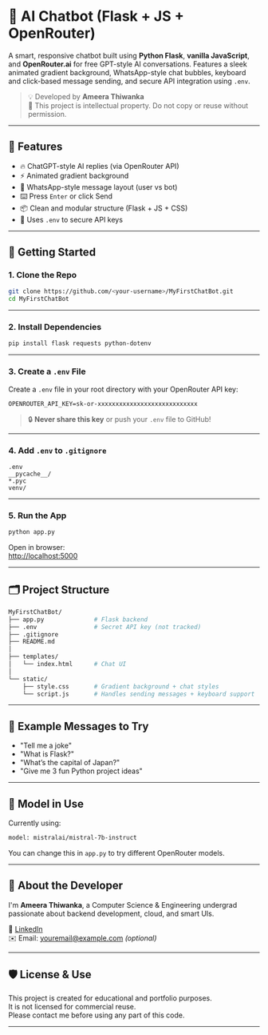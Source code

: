 
# 🤖 AI Chatbot (Flask + JS + OpenRouter)

A smart, responsive chatbot built using **Python Flask**, **vanilla JavaScript**, and **OpenRouter.ai** for free GPT-style AI conversations. Features a sleek animated gradient background, WhatsApp-style chat bubbles, keyboard and click-based message sending, and secure API integration using `.env`.

> 💡 Developed by **Ameera Thiwanka**  
> 🚫 This project is intellectual property. Do not copy or reuse without permission.

---

## 🎯 Features

- 🔥 ChatGPT-style AI replies (via OpenRouter API)
- ⚡ Animated gradient background
- 💬 WhatsApp-style message layout (user vs bot)
- ⌨️ Press `Enter` or click Send
- 📦 Clean and modular structure (Flask + JS + CSS)
- 🔐 Uses `.env` to secure API keys

---

## 🚀 Getting Started

### 1. Clone the Repo

```bash
git clone https://github.com/<your-username>/MyFirstChatBot.git
cd MyFirstChatBot
```

---

### 2. Install Dependencies

```bash
pip install flask requests python-dotenv
```

---

### 3. Create a `.env` File

Create a `.env` file in your root directory with your OpenRouter API key:

```env
OPENROUTER_API_KEY=sk-or-xxxxxxxxxxxxxxxxxxxxxxxxxxxx
```

> 🔒 **Never share this key** or push your `.env` file to GitHub!

---

### 4. Add `.env` to `.gitignore`

```gitignore
.env
__pycache__/
*.pyc
venv/
```

---

### 5. Run the App

```bash
python app.py
```

Open in browser:  
[http://localhost:5000](http://localhost:5000)

---

## 🗂️ Project Structure

```bash
MyFirstChatBot/
├── app.py              # Flask backend
├── .env                # Secret API key (not tracked)
├── .gitignore
├── README.md
│
├── templates/
│   └── index.html      # Chat UI
│
└── static/
    ├── style.css       # Gradient background + chat styles
    └── script.js       # Handles sending messages + keyboard support
```

---

## 🧠 Example Messages to Try

- "Tell me a joke"  
- "What is Flask?"  
- "What’s the capital of Japan?"  
- "Give me 3 fun Python project ideas"

---

## 📌 Model in Use

Currently using:

```bash
model: mistralai/mistral-7b-instruct
```

You can change this in `app.py` to try different OpenRouter models.

---

## 👤 About the Developer

I'm **Ameera Thiwanka**, a Computer Science & Engineering undergrad passionate about backend development, cloud, and smart UIs.

🔗 [LinkedIn](https://linkedin.com/in/ameerathiwanka)  
✉️ Email: youremail@example.com *(optional)*

---

## 🛡 License & Use

This project is created for educational and portfolio purposes.  
It is not licensed for commercial reuse.  
Please contact me before using any part of this code.

---
